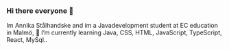 ### Hi there everyone 👋

Im Annika Stålhandske and im a Javadevelopment student at EC education in Malmö,
🌱 I’m currently learning Java, CSS, HTML, JavaScript, TypeScript, React, MySql..


